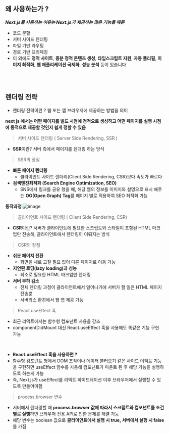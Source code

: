 ## 왜 사용하는가 ?

**_Next.js를 사용하는 이유는 Next.js가 제공하는 많은 기능들 때문_**

-   코드 분할
-   서버 사이드 렌더링
-   파일 기반 라우팅
-   경로 기반 프리페칭
-   이 외에도 **정적 사이트**, **증분 정적 콘텐츠 생성**, **타입스크립트 지원**, **자동 폴리필**, **이미지 최적화**, **웹 애플리케이션 국제화**, **성능 분석** 등이 있습니다

<br/>
<br/>

## 렌더링 전략

-   렌더링 전략이란 ? 웹 또는 앱 브라우저에 제공하는 방법을 의미

**next js 에서는 어떤 페이지를 빌드 시점에 정적으로 생성하고 어떤 페이지를 실행 시점에 동적으로 제공할 것인지 쉽게 정할 수 있음**

> 서버 사이드 렌더링 ( Server Side Rendering, SSR )

-   **SSR**이란? 서버 측에서 페이지를 렌더링 하는 방식

> SSR의 장점

-   **빠른 페이지 렌더링**
    -   클라이언트 사이드 렌더리(Client Side Rendering, CSR)보다 속도가 빠르다
-   **검색엔진최적화 (Search Engine Optimization, SEO)**
    -   SNS에서 링크를 공유 했을 때, 해당 웹의 정보를 이미지와 설명으로 표시 해주는 **OG(Open Graph) Tag**를 페이지 별로 적용하여 SEO 최적화 가능

**동작과정**
![image](https://velog.velcdn.com/images/rl0425/post/e100da76-ee04-4638-a439-35cbfc9c4ffe/image.png)

> 클라이언트 사이드 렌더링 ( Client Side Rendering, CSR)

-   **CSR**이란? 서버가 클라이언트에 필요한 스크립트와 스타일이 포함된 HTML 마크업만 전송해, 클라이언트에서 렌더링이 이뤄지는 방식

> CSR의 장점

-   **쉬운 페이지 전환**
    -   화면을 새로 고칠 필요 없이 다른 페이지로 이동 가능
-   **지연된 로딩(lazy loading)과 성능**
    -   최소로 필요한 HTML 마크업만 렌더링
-   **서버 부하 감소**
    -   전체 렌더링 과정이 클라이언트에서 일어나기에 서버가 할 일은 HTML 페이지 전송뿐
    -   서버리스 환경에서 웹 앱 제공 가능

> React.useEffect 훅

-   최근 리액트에서는 함수형 컴포넌트 사용을 강조
-   componentDidMount 대신 React.useEffect 훅을 사용해도 똑같은 기능 구현 가능

<br/>

-   **React.useEffect 훅을 사용하면 ?**
-   함수형 컴포넌트 형에서 DOM 조작이나 데이터 불러오기 같은 사이드 이펙트 기능을 구현하면 useEffect 함수를 사용해 컴포넌트가 마운트 된 후 해당 기능을 실행하도록 하는게 가능
-   즉, Next.js가 useEffect를 리액트 하이드레이션 이후 브라우저에서 실행할 수 있도록 만들어야함

> process.browser 변수

-   서버에서 렌더링할 때 **process.browser 값에 따라서 스크립트와 컴포넌트를 조건별로 실행**하면 브라우저 전용 API로 인한 문제를 해결 가능
-   해당 변수는 boolean 값으로 **클라이언트에서 실행 시 true, 서버에서 실행 시 false**를 가짐
